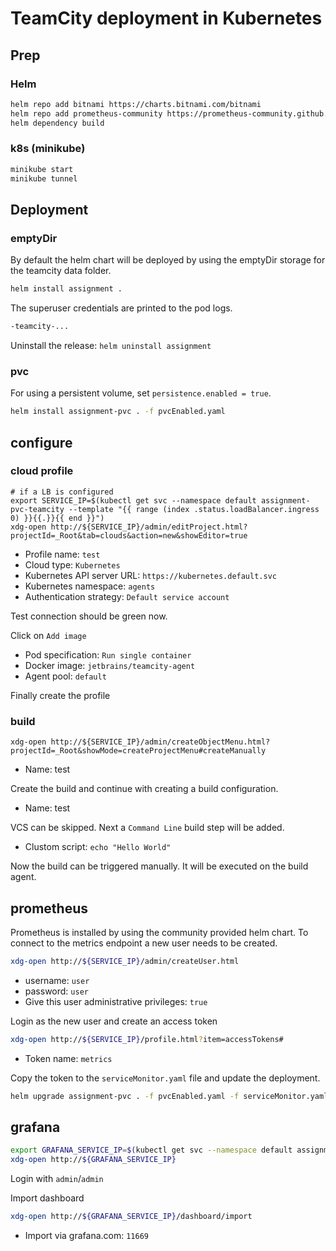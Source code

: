 # TeamCity deployment in Kubernetes

## Prep
### Helm
```bash
helm repo add bitnami https://charts.bitnami.com/bitnami
helm repo add prometheus-community https://prometheus-community.github.io/helm-charts
helm dependency build
```

### k8s (minikube)
```bash
minikube start
minikube tunnel
```

## Deployment
### emptyDir
By default the helm chart will be deployed by using the emptyDir storage for the teamcity data folder.
```bash
helm install assignment .
```

The superuser credentials are printed to the pod logs.
```bash
-teamcity-...
```

Uninstall the release: `helm uninstall assignment`

### pvc
For using a persistent volume, set `persistence.enabled = true`.
```bash
helm install assignment-pvc . -f pvcEnabled.yaml
```

## configure
### cloud profile
```
# if a LB is configured
export SERVICE_IP=$(kubectl get svc --namespace default assignment-pvc-teamcity --template "{{ range (index .status.loadBalancer.ingress 0) }}{{.}}{{ end }}")
xdg-open http://${SERVICE_IP}/admin/editProject.html?projectId=_Root&tab=clouds&action=new&showEditor=true
```
* Profile name: `test`
* Cloud type: `Kubernetes`
* Kubernetes API server URL: `https://kubernetes.default.svc`
* Kubernetes namespace: `agents`
* Authentication strategy: `Default service account`

Test connection should be green now.


Click on `Add image`
* Pod specification: `Run single container`
* Docker image: `jetbrains/teamcity-agent`
* Agent pool: `default`

Finally create the profile

### build
```
xdg-open http://${SERVICE_IP}/admin/createObjectMenu.html?projectId=_Root&showMode=createProjectMenu#createManually
```
* Name: test

Create the build and continue with creating a build configuration.

* Name: test

VCS can be skipped. Next a `Command Line` build step will be added.

* Clustom script: `echo "Hello World"`

Now the build can be triggered manually. It will be executed on the build agent.

## prometheus
Prometheus is installed by using the community provided helm chart.
To connect to the metrics endpoint a new user needs to be created.

```bash
xdg-open http://${SERVICE_IP}/admin/createUser.html
```
* username: `user`
* password: `user`
* Give this user administrative privileges: `true`

Login as the new user and create an access token
```bash
xdg-open http://${SERVICE_IP}/profile.html?item=accessTokens#
```
* Token name: `metrics`

Copy the token to the `serviceMonitor.yaml` file and update the deployment.
```bash
helm upgrade assignment-pvc . -f pvcEnabled.yaml -f serviceMonitor.yaml
```

## grafana
```bash
export GRAFANA_SERVICE_IP=$(kubectl get svc --namespace default assignment-pvc-grafana --template "{{ range (index .status.loadBalancer.ingress 0) }}{{.}}{{ end }}")
xdg-open http://${GRAFANA_SERVICE_IP}
```
Login with `admin`/`admin`

Import dashboard
```bash
xdg-open http://${GRAFANA_SERVICE_IP}/dashboard/import
```
* Import via grafana.com: `11669`
